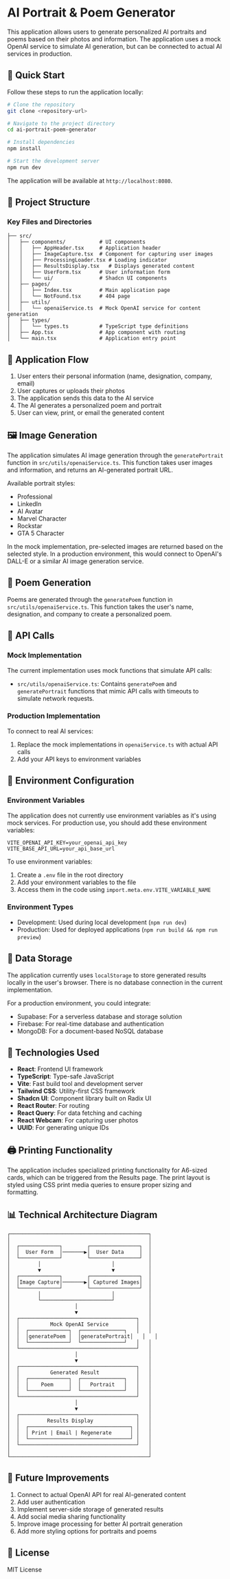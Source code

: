 
# AI Portrait & Poem Generator

This application allows users to generate personalized AI portraits and poems based on their photos and information. The application uses a mock OpenAI service to simulate AI generation, but can be connected to actual AI services in production.

## 🚀 Quick Start

Follow these steps to run the application locally:

```sh
# Clone the repository
git clone <repository-url>

# Navigate to the project directory
cd ai-portrait-poem-generator

# Install dependencies
npm install

# Start the development server
npm run dev
```

The application will be available at `http://localhost:8080`.

## 📂 Project Structure

### Key Files and Directories

```
├── src/
│   ├── components/           # UI components
│   │   ├── AppHeader.tsx     # Application header
│   │   ├── ImageCapture.tsx  # Component for capturing user images
│   │   ├── ProcessingLoader.tsx # Loading indicator
│   │   ├── ResultsDisplay.tsx   # Displays generated content
│   │   ├── UserForm.tsx      # User information form
│   │   └── ui/               # Shadcn UI components
│   ├── pages/
│   │   ├── Index.tsx         # Main application page
│   │   └── NotFound.tsx      # 404 page
│   ├── utils/
│   │   └── openaiService.ts  # Mock OpenAI service for content generation
│   ├── types/
│   │   └── types.ts          # TypeScript type definitions
│   ├── App.tsx               # App component with routing
│   └── main.tsx              # Application entry point
```

## 🔄 Application Flow

1. User enters their personal information (name, designation, company, email)
2. User captures or uploads their photos
3. The application sends this data to the AI service
4. The AI generates a personalized poem and portrait
5. User can view, print, or email the generated content

## 🖼️ Image Generation

The application simulates AI image generation through the `generatePortrait` function in `src/utils/openaiService.ts`. This function takes user images and information, and returns an AI-generated portrait URL.

Available portrait styles:
- Professional
- LinkedIn
- AI Avatar
- Marvel Character
- Rockstar
- GTA 5 Character

In the mock implementation, pre-selected images are returned based on the selected style. In a production environment, this would connect to OpenAI's DALL-E or a similar AI image generation service.

## 📝 Poem Generation

Poems are generated through the `generatePoem` function in `src/utils/openaiService.ts`. This function takes the user's name, designation, and company to create a personalized poem.

## 🔌 API Calls

### Mock Implementation

The current implementation uses mock functions that simulate API calls:

- `src/utils/openaiService.ts`: Contains `generatePoem` and `generatePortrait` functions that mimic API calls with timeouts to simulate network requests.

### Production Implementation

To connect to real AI services:

1. Replace the mock implementations in `openaiService.ts` with actual API calls
2. Add your API keys to environment variables

## 🔐 Environment Configuration

### Environment Variables

The application does not currently use environment variables as it's using mock services. For production use, you should add these environment variables:

```
VITE_OPENAI_API_KEY=your_openai_api_key
VITE_BASE_API_URL=your_api_base_url
```

To use environment variables:

1. Create a `.env` file in the root directory
2. Add your environment variables to the file
3. Access them in the code using `import.meta.env.VITE_VARIABLE_NAME`

### Environment Types

- Development: Used during local development (`npm run dev`)
- Production: Used for deployed applications (`npm run build && npm run preview`)

## 💾 Data Storage

The application currently uses `localStorage` to store generated results locally in the user's browser. There is no database connection in the current implementation.

For a production environment, you could integrate:
- Supabase: For a serverless database and storage solution
- Firebase: For real-time database and authentication
- MongoDB: For a document-based NoSQL database

## 🔧 Technologies Used

- **React**: Frontend UI framework
- **TypeScript**: Type-safe JavaScript
- **Vite**: Fast build tool and development server
- **Tailwind CSS**: Utility-first CSS framework
- **Shadcn UI**: Component library built on Radix UI
- **React Router**: For routing
- **React Query**: For data fetching and caching
- **React Webcam**: For capturing user photos
- **UUID**: For generating unique IDs

## 🖨️ Printing Functionality

The application includes specialized printing functionality for A6-sized cards, which can be triggered from the Results page. The print layout is styled using CSS print media queries to ensure proper sizing and formatting.

## 📊 Technical Architecture Diagram

```
┌─────────────────────────────────────────────┐
│                                             │
│  ┌─────────────┐        ┌────────────────┐  │
│  │  User Form  │───────▶│  User Data     │  │
│  └─────────────┘        └────────────────┘  │
│         │                       │           │
│         ▼                       ▼           │
│  ┌─────────────┐        ┌────────────────┐  │
│  │Image Capture│───────▶│ Captured Images│  │
│  └─────────────┘        └────────────────┘  │
│         │                       │           │
│         └───────────────────────┘           │
│                     │                       │
│                     ▼                       │
│  ┌──────────────────────────────────────┐   │
│  │          Mock OpenAI Service         │   │
│  │  ┌─────────────┐  ┌──────────────┐   │   │
│  │  │generatePoem │  │generatePortrait│   │   │
│  │  └─────────────┘  └──────────────┘   │   │
│  └──────────────────────────────────────┘   │
│                     │                       │
│                     ▼                       │
│  ┌──────────────────────────────────────┐   │
│  │          Generated Result            │   │
│  │  ┌─────────────┐  ┌──────────────┐   │   │
│  │  │    Poem     │  │   Portrait   │   │   │
│  │  └─────────────┘  └──────────────┘   │   │
│  └──────────────────────────────────────┘   │
│                     │                       │
│                     ▼                       │
│  ┌──────────────────────────────────────┐   │
│  │         Results Display              │   │
│  │  ┌─────────────────────────────────┐ │   │
│  │  │ Print | Email | Regenerate      │ │   │
│  │  └─────────────────────────────────┘ │   │
│  └──────────────────────────────────────┘   │
│                                             │
└─────────────────────────────────────────────┘

```

## 🚧 Future Improvements

1. Connect to actual OpenAI API for real AI-generated content
2. Add user authentication
3. Implement server-side storage of generated results
4. Add social media sharing functionality
5. Improve image processing for better AI portrait generation
6. Add more styling options for portraits and poems

## 📄 License

MIT License
